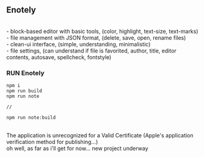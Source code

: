 ## Enotely ##
<br/>
- block-based editor with basic tools, (color, highlight, text-size, text-marks)<br/>
- file management with JSON format, (delete, save, open, rename files)<br/>
- clean-ui interface, (simple, understanding, minimalistic)<br/>
- file settings, (can understand if file is favorited, author, title, editor contents, autosave, spellcheck, fontstyle)<br/>

### RUN Enotely ###
```
npm i
npm run build
npm run note

//

npm run note:build
```

<br/>
The application is unrecognized for a Valid Certificate (Apple's application verification method for publishing...)
<br/>
oh well, as far as i'll get for now... new project underway